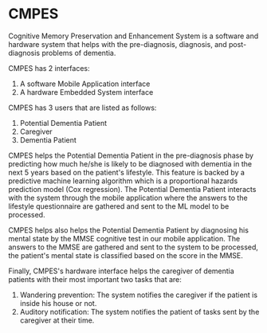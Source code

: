 # CMPES

Cognitive Memory Preservation and Enhancement System is a software and hardware system that helps with the pre-diagnosis, diagnosis, and post-diagnosis problems of dementia.

CMPES has 2 interfaces:
1. A software Mobile Application interface
2. A hardware Embedded System interface

CMPES has 3 users that are listed as follows:
1. Potential Dementia Patient
2. Caregiver
3. Dementia Patient

CMPES helps the Potential Dementia Patient in the pre-diagnosis phase by predicting how much he/she is likely to be diagnosed with dementia in the next 5 years based on the patient's lifestyle.
This feature is backed by a predictive machine learning algorithm which is a proportional hazards prediction model (Cox regression). The Potential Dementia Patient interacts with the system through the mobile application where the answers to the lifestyle questionnaire are gathered and sent to the ML model to be processed.

CMPES helps also helps the Potential Dementia Patient by diagnosing his mental state by the MMSE cognitive test in our mobile application.
The answers to the MMSE are gathered and sent to the system to be processed, the patient's mental state is classified based on the score in the MMSE.

Finally, CMPES's hardware interface helps the caregiver of dementia patients with their most important two tasks that are:
1. Wandering prevention: The system notifies the caregiver if the patient is inside his house or not.
2. Auditory notification: The system notifies the patient of tasks sent by the caregiver at their time.
